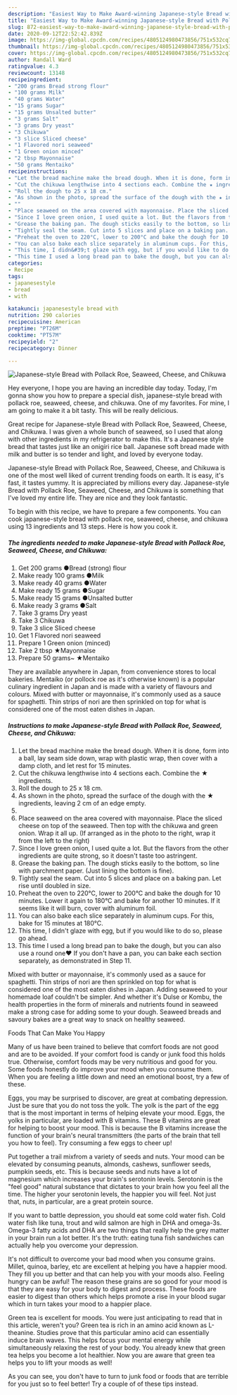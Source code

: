 ```yaml
---
description: "Easiest Way to Make Award-winning Japanese-style Bread with Pollack Roe, Seaweed, Cheese, and Chikuwa"
title: "Easiest Way to Make Award-winning Japanese-style Bread with Pollack Roe, Seaweed, Cheese, and Chikuwa"
slug: 872-easiest-way-to-make-award-winning-japanese-style-bread-with-pollack-roe-seaweed-cheese-and-chikuwa
date: 2020-09-12T22:52:42.839Z
image: https://img-global.cpcdn.com/recipes/4805124980473856/751x532cq70/japanese-style-bread-with-pollack-roe-seaweed-cheese-and-chikuwa-recipe-main-photo.jpg
thumbnail: https://img-global.cpcdn.com/recipes/4805124980473856/751x532cq70/japanese-style-bread-with-pollack-roe-seaweed-cheese-and-chikuwa-recipe-main-photo.jpg
cover: https://img-global.cpcdn.com/recipes/4805124980473856/751x532cq70/japanese-style-bread-with-pollack-roe-seaweed-cheese-and-chikuwa-recipe-main-photo.jpg
author: Randall Ward
ratingvalue: 4.3
reviewcount: 13148
recipeingredient:
- "200 grams Bread strong flour"
- "100 grams Milk"
- "40 grams Water"
- "15 grams Sugar"
- "15 grams Unsalted butter"
- "3 grams Salt"
- "3 grams Dry yeast"
- "3 Chikuwa"
- "3 slice Sliced cheese"
- "1 Flavored nori seaweed"
- "1 Green onion minced"
- "2 tbsp Mayonnaise"
- "50 grams Mentaiko"
recipeinstructions:
- "Let the bread machine make the bread dough. When it is done, form into a ball, lay seam side down, wrap with plastic wrap, then cover with a damp cloth, and let rest for 15 minutes."
- "Cut the chikuwa lengthwise into 4 sections each. Combine the ★ ingredients."
- "Roll the dough to 25 x 18 cm."
- "As shown in the photo, spread the surface of the dough with the ★ ingredients, leaving 2 cm of an edge empty."
- ""
- "Place seaweed on the area covered with mayonnaise. Place the sliced cheese on top of the seaweed. Then top with the chikuwa and green onion. Wrap it all up. (If arranged as in the photo to the right, wrap it from the left to the right)"
- "Since I love green onion, I used quite a lot. But the flavors from the other ingredients are quite strong, so it doesn&#39;t taste too astringent."
- "Grease the baking pan. The dough sticks easily to the bottom, so line with parchment paper. (Just lining the bottom is fine)."
- "Tightly seal the seam. Cut into 5 slices and place on a baking pan. Let rise until doubled in size."
- "Preheat the oven to 220°C, lower to 200°C and bake the dough for 10 minutes. Lower it again to 180°C and bake for another 10 minutes. If it seems like it will burn, cover with aluminum foil."
- "You can also bake each slice separately in aluminum cups. For this, bake for 15 minutes at 180°C."
- "This time, I didn&#39;t glaze with egg, but if you would like to do so, please go ahead."
- "This time I used a long bread pan to bake the dough, but you can also use a round one♥ If you don&#39;t have a pan, you can bake each section separately, as demonstrated in Step 11."
categories:
- Recipe
tags:
- japanesestyle
- bread
- with

katakunci: japanesestyle bread with 
nutrition: 290 calories
recipecuisine: American
preptime: "PT26M"
cooktime: "PT57M"
recipeyield: "2"
recipecategory: Dinner

---
```



![Japanese-style Bread with Pollack Roe, Seaweed, Cheese, and Chikuwa](https://img-global.cpcdn.com/recipes/4805124980473856/751x532cq70/japanese-style-bread-with-pollack-roe-seaweed-cheese-and-chikuwa-recipe-main-photo.jpg)

Hey everyone, I hope you are having an incredible day today. Today, I'm gonna show you how to prepare a special dish, japanese-style bread with pollack roe, seaweed, cheese, and chikuwa. One of my favorites. For mine, I am going to make it a bit tasty. This will be really delicious.

Great recipe for Japanese-style Bread with Pollack Roe, Seaweed, Cheese, and Chikuwa. I was given a whole bunch of seaweed, so I used that along with other ingredients in my refrigerator to make this. It&#39;s a Japanese style bread that tastes just like an onigiri rice ball. Japanese soft bread made with milk and butter is so tender and light, and loved by everyone today.

Japanese-style Bread with Pollack Roe, Seaweed, Cheese, and Chikuwa is one of the most well liked of current trending foods on earth. It is easy, it's fast, it tastes yummy. It is appreciated by millions every day. Japanese-style Bread with Pollack Roe, Seaweed, Cheese, and Chikuwa is something that I've loved my entire life. They are nice and they look fantastic.


To begin with this recipe, we have to prepare a few components. You can cook japanese-style bread with pollack roe, seaweed, cheese, and chikuwa using 13 ingredients and 13 steps. Here is how you cook it.

<!--inarticleads1-->

##### The ingredients needed to make Japanese-style Bread with Pollack Roe, Seaweed, Cheese, and Chikuwa:

1. Get 200 grams ●Bread (strong) flour
1. Make ready 100 grams ●Milk
1. Make ready 40 grams ●Water
1. Make ready 15 grams ●Sugar
1. Make ready 15 grams ●Unsalted butter
1. Make ready 3 grams ●Salt
1. Take 3 grams Dry yeast
1. Take 3 Chikuwa
1. Take 3 slice Sliced cheese
1. Get 1 Flavored nori seaweed
1. Prepare 1 Green onion (minced)
1. Take 2 tbsp ★Mayonnaise
1. Prepare 50 grams~ ★Mentaiko


They are available anywhere in Japan, from convenience stores to local bakeries. Mentaiko (or pollock roe as it&#39;s otherwise known) is a popular culinary ingredient in Japan and is made with a variety of flavours and colours. Mixed with butter or mayonnaise, it&#39;s commonly used as a sauce for spaghetti. Thin strips of nori are then sprinkled on top for what is considered one of the most eaten dishes in Japan. 

<!--inarticleads2-->

##### Instructions to make Japanese-style Bread with Pollack Roe, Seaweed, Cheese, and Chikuwa:

1. Let the bread machine make the bread dough. When it is done, form into a ball, lay seam side down, wrap with plastic wrap, then cover with a damp cloth, and let rest for 15 minutes.
1. Cut the chikuwa lengthwise into 4 sections each. Combine the ★ ingredients.
1. Roll the dough to 25 x 18 cm.
1. As shown in the photo, spread the surface of the dough with the ★ ingredients, leaving 2 cm of an edge empty.
1. 
1. Place seaweed on the area covered with mayonnaise. Place the sliced cheese on top of the seaweed. Then top with the chikuwa and green onion. Wrap it all up. (If arranged as in the photo to the right, wrap it from the left to the right)
1. Since I love green onion, I used quite a lot. But the flavors from the other ingredients are quite strong, so it doesn&#39;t taste too astringent.
1. Grease the baking pan. The dough sticks easily to the bottom, so line with parchment paper. (Just lining the bottom is fine).
1. Tightly seal the seam. Cut into 5 slices and place on a baking pan. Let rise until doubled in size.
1. Preheat the oven to 220°C, lower to 200°C and bake the dough for 10 minutes. Lower it again to 180°C and bake for another 10 minutes. If it seems like it will burn, cover with aluminum foil.
1. You can also bake each slice separately in aluminum cups. For this, bake for 15 minutes at 180°C.
1. This time, I didn&#39;t glaze with egg, but if you would like to do so, please go ahead.
1. This time I used a long bread pan to bake the dough, but you can also use a round one♥ If you don&#39;t have a pan, you can bake each section separately, as demonstrated in Step 11.


Mixed with butter or mayonnaise, it&#39;s commonly used as a sauce for spaghetti. Thin strips of nori are then sprinkled on top for what is considered one of the most eaten dishes in Japan. Adding seaweed to your homemade loaf couldn&#39;t be simpler. And whether it&#39;s Dulse or Kombu, the health properties in the form of minerals and nutrients found in seaweed make a strong case for adding some to your dough. Seaweed breads and savoury bakes are a great way to snack on healthy seaweed. 

Foods That Can Make You Happy


Many of us have been trained to believe that comfort foods are not good and are to be avoided. If your comfort food is candy or junk food this holds true. Otherwise, comfort foods may be very nutritious and good for you. Some foods honestly do improve your mood when you consume them. When you are feeling a little down and need an emotional boost, try a few of these.

Eggs, you may be surprised to discover, are great at combating depression. Just be sure that you do not toss the yolk. The yolk is the part of the egg that is the most important in terms of helping elevate your mood. Eggs, the yolks in particular, are loaded with B vitamins. These B vitamins are great for helping to boost your mood. This is because the B vitamins increase the function of your brain's neural transmitters (the parts of the brain that tell you how to feel). Try consuming a few eggs to cheer up!

Put together a trail mixfrom a variety of seeds and nuts. Your mood can be elevated by consuming peanuts, almonds, cashews, sunflower seeds, pumpkin seeds, etc. This is because seeds and nuts have a lot of magnesium which increases your brain's serotonin levels. Serotonin is the "feel good" natural substance that dictates to your brain how you feel all the time. The higher your serotonin levels, the happier you will feel. Not just that, nuts, in particular, are a great protein source.

If you want to battle depression, you should eat some cold water fish. Cold water fish like tuna, trout and wild salmon are high in DHA and omega-3s. Omega-3 fatty acids and DHA are two things that really help the grey matter in your brain run a lot better. It's the truth: eating tuna fish sandwiches can actually help you overcome your depression. 

It's not difficult to overcome your bad mood when you consume grains. Millet, quinoa, barley, etc are excellent at helping you have a happier mood. They fill you up better and that can help you with your moods also. Feeling hungry can be awful! The reason these grains are so good for your mood is that they are easy for your body to digest and process. These foods are easier to digest than others which helps promote a rise in your blood sugar which in turn takes your mood to a happier place.

Green tea is excellent for moods. You were just anticipating to read that in this article, weren't you? Green tea is rich in an amino acid known as L-theanine. Studies prove that this particular amino acid can essentially induce brain waves. This helps focus your mental energy while simultaneously relaxing the rest of your body. You already knew that green tea helps you become a lot healthier. Now you are aware that green tea helps you to lift your moods as well!

As you can see, you don't have to turn to junk food or foods that are terrible for you just so to feel better! Try  a  couple of  of  these  tips  instead.

